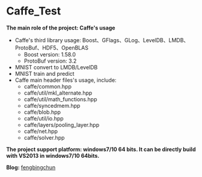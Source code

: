 # Caffe_Test
**The main role of the project: Caffe's usage**
- Caffe's third library usage: Boost、GFlags、GLog、LevelDB、LMDB、ProtoBuf、HDF5、OpenBLAS
	- Boost version: 1.58.0
	- ProtoBuf version: 3.2
- MNIST convert to LMDB/LevelDB
- MNIST train and predict
- Caffe main header files's usage, include:
    - caffe/common.hpp
    - caffe/util/mkl_alternate.hpp
    - caffe/util/math_functions.hpp
	- caffe/syncedmem.hpp
	- caffe/blob.hpp
	- caffe/util/io.hpp
	- caffe/layers/pooling_layer.hpp
	- caffe/net.hpp
	- caffe/solver.hpp

**The project support platform: windows7/10 64 bits. It can be directly build with VS2013 in windows7/10 64bits.**

**Blog:** [fengbingchun](http://blog.csdn.net/fengbingchun/article/category/3185663)
